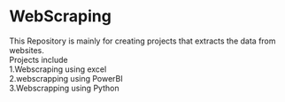 # WebScraping
This Repository is mainly for creating projects that extracts the data from websites.<br>
Projects include <br>
1.Webscraping using excel <br>
2.webscrapping using PowerBI <br>
3.Webscrapping using Python <br>
